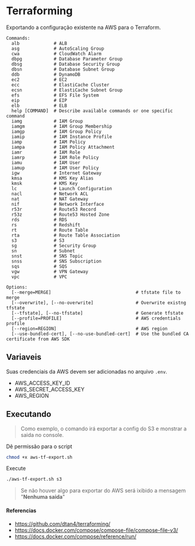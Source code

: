# Terraforming

Exportando a configuração existente na AWS para o Terraform.

```text
Commands:
  alb             # ALB
  asg             # AutoScaling Group
  cwa             # CloudWatch Alarm
  dbpg            # Database Parameter Group
  dbsg            # Database Security Group
  dbsn            # Database Subnet Group
  ddb             # DynamoDB
  ec2             # EC2
  ecc             # ElastiCache Cluster
  ecsn            # ElastiCache Subnet Group
  efs             # EFS File System
  eip             # EIP
  elb             # ELB
  help [COMMAND]  # Describe available commands or one specific command
  iamg            # IAM Group
  iamgm           # IAM Group Membership
  iamgp           # IAM Group Policy
  iamip           # IAM Instance Profile
  iamp            # IAM Policy
  iampa           # IAM Policy Attachment
  iamr            # IAM Role
  iamrp           # IAM Role Policy
  iamu            # IAM User
  iamup           # IAM User Policy
  igw             # Internet Gateway
  kmsa            # KMS Key Alias
  kmsk            # KMS Key
  lc              # Launch Configuration
  nacl            # Network ACL
  nat             # NAT Gateway
  nif             # Network Interface
  r53r            # Route53 Record
  r53z            # Route53 Hosted Zone
  rds             # RDS
  rs              # Redshift
  rt              # Route Table
  rta             # Route Table Association
  s3              # S3
  sg              # Security Group
  sn              # Subnet
  snst            # SNS Topic
  snss            # SNS Subscription
  sqs             # SQS
  vgw             # VPN Gateway
  vpc             # VPC

Options:
  [--merge=MERGE]                                # tfstate file to merge
  [--overwrite], [--no-overwrite]                # Overwrite existng tfstate
  [--tfstate], [--no-tfstate]                    # Generate tfstate
  [--profile=PROFILE]                            # AWS credentials profile
  [--region=REGION]                              # AWS region
  [--use-bundled-cert], [--no-use-bundled-cert]  # Use the bundled CA certificate from AWS SDK
```
## Variaveis

Suas credenciais da AWS devem ser adicionadas no arquivo `.env`.
- AWS_ACCESS_KEY_ID
- AWS_SECRET_ACCESS_KEY
- AWS_REGION

## Executando

>Como exemplo, o comando irá exportar a config do S3 e monstrar a saida no console.

Dê permissão para o script
```bash
chmod +x aws-tf-export.sh
```
Execute
```bash
./aws-tf-export.sh s3
```
>Se não houver algo para exportar do AWS será ixibido a mensagem "**Nenhuma saida**"


#### Referencias
- https://github.com/dtan4/terraforming/
- https://docs.docker.com/compose/compose-file/compose-file-v3/
- https://docs.docker.com/compose/reference/run/
